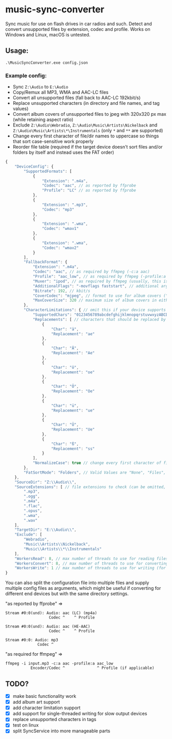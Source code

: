 # music-sync-converter
Sync music for use on flash drives in car radios and such. Detect and convert unsupported files by extension, codec and profile.
Works on Windows and Linux, macOS is untested.

## Usage:
`.\MusicSyncConverter.exe config.json`

### Example config:
- Sync `Z:\Audio` to `E:\Audio`
- Copy/Remux all MP3, WMA and AAC-LC files
- Convert all unsupported files (fall back to AAC-LC 192kbit/s)
- Replace unsupported characters (in directory and file names, and tag values)
- Convert album covers of unsupported files to jpeg with 320x320 px max (while retaining aspect ratio)
- Exclude `Z:\Audio\Webradio`, `Z:\Audio\Music\Artists\Nickelback` and `Z:\Audio\Music\Artists\*\Instrumentals` (only `*` and `**` are supported)
- Change every first character of file/dir names to uppercase so things that sort case-sensitive work properly
- Reorder file table (required if the target device doesn't sort files and/or folders by itself and instead uses the FAT order)

```js
{
    "DeviceConfig": {
        "SupportedFormats": [
            {
                "Extension": ".m4a",
                "Codec": "aac", // as reported by ffprobe
                "Profile": "LC" // as reported by ffprobe
            },
            {
                "Extension": ".mp3",
                "Codec": "mp3"
            },
            {
                "Extension": ".wma",
                "Codec": "wmav1"
            },
            {
                "Extension": ".wma",
                "Codec": "wmav2"
            }
        ],
        "FallbackFormat": {
            "Extension": ".m4a",
            "Codec": "aac", // as required by ffmpeg (-c:a aac)
            "Profile": "aac_low", // as required by ffmpeg (-profile:a aac_low), may be omitted
            "Muxer": "ipod", // as required by ffmpeg (usually, this is the container format)
            "AdditionalFlags": "-movflags faststart", // additional arguments to pass to ffmpeg
            "Bitrate": 192, // kbit/s
            "CoverCodec": "mjpeg", // format to use for album covers ("mjpeg" = jpg, "png" = png, null = remove album convers)
            "MaxCoverSize": 320 // maximum size of album covers in either axis (null = keep original size)
        },
        "CharacterLimitations": { // omit this if your device supports unicode
            "SupportedChars": "0123456789abcdefghijklmnopqrstuvwxyzABCDEFGHIJKLMNOPQRSTUVWXYZ+-_ (),'[]!&", // all natively supported characters
            "Replacements": [ // characters that should be replaced by different characters
                {
                    "Char": "ä",
                    "Replacement": "ae"
                },
                {
                    "Char": "Ä",
                    "Replacement": "Ae"
                },
                {
                    "Char": "ö",
                    "Replacement": "oe"
                },
                {
                    "Char": "Ö",
                    "Replacement": "Oe"
                },
                {
                    "Char": "ü",
                    "Replacement": "ue"
                },
                {
                    "Char": "Ü",
                    "Replacement": "Ue"
                },
                {
                    "Char": "ß",
                    "Replacement": "ss"
                }
            ],
            "NormalizeCase": true // change every first character of file/dir names to uppercase
        },
        "FatSortMode": "Folders", // Valid Values are "None", "Files", "Folders", "FilesAndFolders"
    },
    "SourceDir": "Z:\\Audio\\",
    "SourceExtensions": [ // file extensions to check (can be omitted, default: mp3, ogg, m4a, flac, opus, wma, wav)
        ".mp3",
        ".ogg",
        ".m4a",
        ".flac",
        ".opus",
        ".wma",
        ".wav"
    ],
    "TargetDir": "E:\\Audio\\",
    "Exclude": [
        "Webradio",
        "Music\\Artists\\Nickelback",
        "Music\\Artists\\*\\Instrumentals"
    ],
    "WorkersRead": 8, // max number of threads to use for reading files
    "WorkersConvert": 8, // max number of threads to use for converting files
    "WorkersWrite": 1 // max number of threads to use for writing (for slow devices like HDDs, SD cards or flash drives, 1 is usually best)
}
```

You can also split the configuration file into multiple files and supply multiple config files as arguments, which might be useful if converting for different end devices but with the same directory settings.

"as reported by ffprobe" =>
```
Stream #0:0(und): Audio: aac (LC) (mp4a)
                   Codec ^    ^ Profile

Stream #0:0(und): Audio: aac (HE-AAC)
                   Codec ^    ^ Profile

Stream #0:0: Audio: mp3
              Codec ^
```

"as required for ffmpeg" =>
```
ffmpeg -i input.mp3 -c:a aac -profile:a aac_low
           Encoder/Codec ^              ^ Profile (if applicable)
```

## TODO?
- [x] make basic functionality work
- [x] add album art support
- [x] add character limitation support
- [x] add support for single-threaded writing for slow output devices
- [x] replace unsupported characters in tags
- [x] test on linux
- [x] split SyncService into more manageable parts